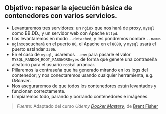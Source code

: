## Objetivo: repasar la ejecución básica de contenedores con varios servicios.

- Levantaremos tres servidores: un `nginx` que nos hará de proxy, `mysql` como BB.DD., y un servidor web con Apache `httpd`.
- Los levantaremos en modo `--detached`, y les pondremos nombre `--name`.
- `nginx`escuchará en el puerto `80`, el Apache en el `8080`, y `mysql` usará el puerto estándar `3306`.
- En el caso de `mysql`, usaremos `--env` para pasarle el valor `MYSQL_RANDOM_ROOT_PASSWORD=yes` de forma que genere una contraseña aleatorio para el usuario `root`al arrancar.
- Pillaremos la contraseña que ha generado mirando en los logs del contenedor; y nos conectaremos usando cualquier herramienta, e.g. _DBeaver_.
- Nos aseguraremos de que todos los contenedores están levantados y funcionan correctamente.
- Limpiaremos todo, parando y borrando contenedores e imágenes.

> *Fuente:* Adaptado del curso _Udemy_ [_Docker Mastery_](https://www.udemy.com/docker-mastery/learn/v4/content), de [Brent Fisher](https://www.bretfisher.com/)
